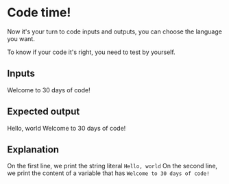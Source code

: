 # Code time!

Now it's your turn to code inputs and outputs, you can choose the language you want.

To know if your code it's right, you need to test by yourself.

## Inputs

Welcome to 30 days of code!

## Expected output
Hello, world
Welcome to 30 days of code!

## Explanation

On the first line, we print the string literal `Hello, world` 
On the second line, we print the content of a variable that has `Welcome to 30 days of code!`






